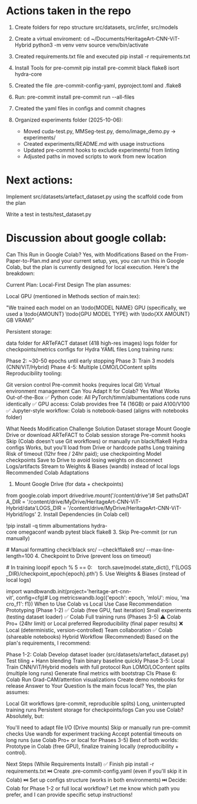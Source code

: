 # Actions taken in the repo
1. Create folders for repo structure src/datasets, src/infer, src/models

2. Create a virtual enviroment:
    cd ~/Documents/HeritageArt-CNN-ViT-Hybrid
    python3 -m venv venv
    source venv/bin/activate

3. Created requirements.txt file and executed pip install -r requirements.txt

4. Install Tools for pre-commit
    pip install pre-commit black flake8 isort hydra-core

5. Created the file .pre-commit-config-yaml, pyproject.toml and .flake8

6. Run:
    pre-commit install
    pre-commit run --all-files

7. Created the yaml files in configs and commit chagnes

8. Organized experiments folder (2025-10-06):
    - Moved cuda-test.py, MMSeg-test.py, demo/image_demo.py → experiments/
    - Created experiments/README.md with usage instructions
    - Updated pre-commit hooks to exclude experiments/ from linting
    - Adjusted paths in moved scripts to work from new location

# Next actions:

Implement src/datasets/artefact_dataset.py using the scaffold code from the plan

Write a test in tests/test_dataset.py

# Discussion about google collab:

Can This Run in Google Colab? Yes, with Modifications
Based on the From-Paper-to-Plan.md and your current setup, yes, you can run this in Google Colab, but the plan is currently designed for local execution. Here's the breakdown:

Current Plan: Local-First Design
The plan assumes:

Local GPU (mentioned in Methods section of main.tex):

"We trained each model on an \todo{MODEL NAME} GPU (specifically, we used a \todo{AMOUNT} \todo{GPU MODEL TYPE} with \todo{XX AMOUNT} GB VRAM)"

Persistent storage:

data folder for ARTeFACT dataset (418 high-res images)
logs folder for checkpoints/metrics
configs for Hydra YAML files
Long training runs:

Phase 2: ~30-50 epochs until early stopping
Phase 3: Train 3 models (CNN/ViT/Hybrid)
Phase 4-5: Multiple LOMO/LOContent splits
Reproducibility tooling:

Git version control
Pre-commit hooks (requires local Git)
Virtual environment management
Can You Adapt It for Colab? Yes
What Works Out-of-the-Box
✅ Python code: All PyTorch/timm/albumentations code runs identically
✅ GPU access: Colab provides free T4 (16GB) or paid A100/V100
✅ Jupyter-style workflow: Colab is notebook-based (aligns with notebooks folder)

What Needs Modification
Challenge	Solution
Dataset storage	Mount Google Drive or download ARTeFACT to Colab session storage
Pre-commit hooks	Skip (Colab doesn't use Git workflows) or manually run black/flake8
Hydra configs	Works, but you'll load from Drive or hardcode paths
Long training	Risk of timeout (12hr free / 24hr paid); use checkpointing
Model checkpoints	Save to Drive to avoid losing weights on disconnect
Logs/artifacts	Stream to Weights & Biases (wandb) instead of local logs
Recommended Colab Adaptations
1. Mount Google Drive (for data + checkpoints)

from google.colab import drivedrive.mount('/content/drive')# Set pathsDATA_DIR = '/content/drive/MyDrive/HeritageArt-CNN-ViT-Hybrid/data'LOGS_DIR = '/content/drive/MyDrive/HeritageArt-CNN-ViT-Hybrid/logs'
2. Install Dependencies (in Colab cell)

!pip install -q timm albumentations hydra-core omegaconf wandb pytest black flake8
3. Skip Pre-commit (or run manually)

# Manual formatting check!black src/ --check!flake8 src/ --max-line-length=100
4. Checkpoint to Drive (prevent loss on timeout)

# In training loopif epoch % 5 == 0:    torch.save(model.state_dict(), f'{LOGS_DIR}/checkpoint_epoch{epoch}.pth')
5. Use Weights & Biases (instead of local logs)

import wandbwandb.init(project='heritage-art-cnn-vit', config=cfg)# Log metricswandb.log({'epoch': epoch, 'mIoU': miou, 'macro_f1': f1})
When to Use Colab vs Local
Use Case	Recommendation
Prototyping (Phase 1-2)	✅ Colab (free GPU, fast iteration)
Small experiments (testing dataset loader)	✅ Colab
Full training runs (Phases 3-5)	⚠️ Colab Pro+ (24hr limit) or Local preferred
Reproducibility (final paper results)	❌ Local (deterministic, version-controlled)
Team collaboration	✅ Colab (shareable notebooks)
Hybrid Workflow (Recommended)
Based on the plan's requirements, I recommend:

Phase 1-2: Colab
Develop dataset loader (src/datasets/artefact_dataset.py)
Test tiling + Hann blending
Train binary baseline quickly
Phase 3-5: Local
Train CNN/ViT/Hybrid models with full protocol
Run LOMO/LOContent splits (multiple long runs)
Generate final metrics with bootstrap CIs
Phase 6: Colab
Run Grad-CAM/attention visualizations
Create demo notebooks for release
Answer to Your Question
Is the main focus local? Yes, the plan assumes:

Local Git workflows (pre-commit, reproducible splits)
Long, uninterrupted training runs
Persistent storage for checkpoints/logs
Can you use Colab? Absolutely, but:

You'll need to adapt file I/O (Drive mounts)
Skip or manually run pre-commit checks
Use wandb for experiment tracking
Accept potential timeouts on long runs (use Colab Pro+ or local for Phases 3-5)
Best of both worlds: Prototype in Colab (free GPU), finalize training locally (reproducibility + control).

Next Steps (While Requirements Install)
✅ Finish pip install -r requirements.txt
⏭️ Create .pre-commit-config.yaml (even if you'll skip it in Colab)
⏭️ Set up configs structure (works in both environments)
⏭️ Decide: Colab for Phase 1-2 or full local workflow?
Let me know which path you prefer, and I can provide specific setup instructions!
